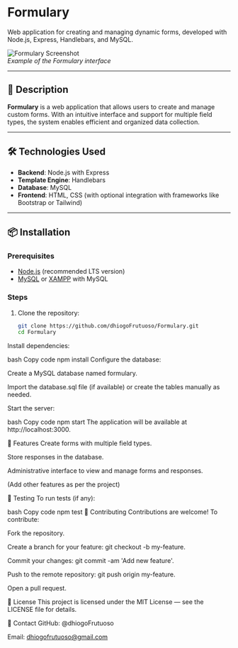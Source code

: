 # Formulary

Web application for creating and managing dynamic forms, developed with Node.js, Express, Handlebars, and MySQL.

![Formulary Screenshot](https://via.placeholder.com/1200x600.png?text=Formulary+App)  
*Example of the Formulary interface*

---

## 🚀 Description

**Formulary** is a web application that allows users to create and manage custom forms. With an intuitive interface and support for multiple field types, the system enables efficient and organized data collection.

---

## 🛠️ Technologies Used

- **Backend**: Node.js with Express
- **Template Engine**: Handlebars
- **Database**: MySQL
- **Frontend**: HTML, CSS (with optional integration with frameworks like Bootstrap or Tailwind)

---

## 📦 Installation

### Prerequisites

- [Node.js](https://nodejs.org/) (recommended LTS version)
- [MySQL](https://www.mysql.com/) or [XAMPP](https://www.apachefriends.org/index.html) with MySQL

### Steps

1. Clone the repository:

   ```bash
   git clone https://github.com/dhiogoFrutuoso/Formulary.git
   cd Formulary
Install dependencies:

bash
Copy code
npm install
Configure the database:

Create a MySQL database named formulary.

Import the database.sql file (if available) or create the tables manually as needed.

Start the server:

bash
Copy code
npm start
The application will be available at http://localhost:3000.

🎯 Features
Create forms with multiple field types.

Store responses in the database.

Administrative interface to view and manage forms and responses.

(Add other features as per the project)

🧪 Testing
To run tests (if any):

bash
Copy code
npm test
🤝 Contributing
Contributions are welcome! To contribute:

Fork the repository.

Create a branch for your feature: git checkout -b my-feature.

Commit your changes: git commit -am 'Add new feature'.

Push to the remote repository: git push origin my-feature.

Open a pull request.

📄 License
This project is licensed under the MIT License — see the LICENSE file for details.

📌 Contact
GitHub: @dhiogoFrutuoso

Email: dhiogofrutuoso@gmail.com
